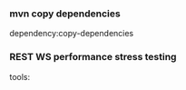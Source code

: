 ### mvn copy dependencies

dependency:copy-dependencies


### REST WS performance stress testing

tools: 
